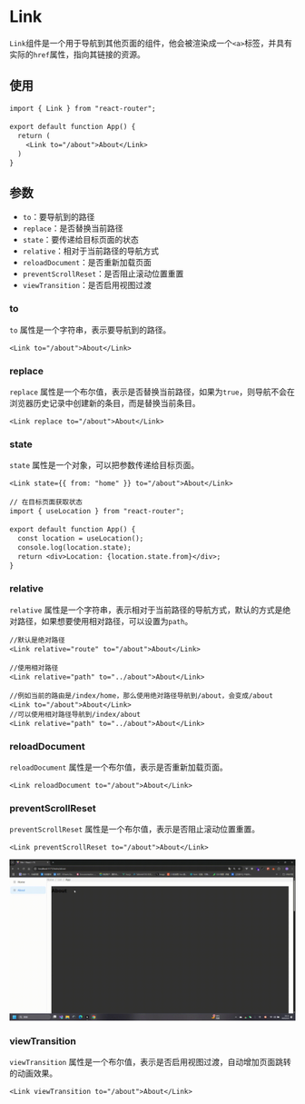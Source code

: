 # Link

`Link`组件是一个用于导航到其他页面的组件，他会被渲染成一个`<a>`标签，并具有实际的`href`属性，指向其链接的资源。

## 使用

```tsx
import { Link } from "react-router";

export default function App() {
  return (
    <Link to="/about">About</Link>
  )
}
```

## 参数

- `to`：要导航到的路径
- `replace`：是否替换当前路径
- `state`：要传递给目标页面的状态
- `relative`：相对于当前路径的导航方式
- `reloadDocument`：是否重新加载页面
- `preventScrollReset`：是否阻止滚动位置重置
- `viewTransition`：是否启用视图过渡

### to

`to` 属性是一个字符串，表示要导航到的路径。

```tsx
<Link to="/about">About</Link>
```

### replace

`replace` 属性是一个布尔值，表示是否替换当前路径，如果为`true`，则导航不会在浏览器历史记录中创建新的条目，而是替换当前条目。

```tsx
<Link replace to="/about">About</Link>
```

### state

`state` 属性是一个对象，可以把参数传递给目标页面。

```tsx
<Link state={{ from: "home" }} to="/about">About</Link>

// 在目标页面获取状态
import { useLocation } from "react-router";

export default function App() {
  const location = useLocation();
  console.log(location.state);
  return <div>Location: {location.state.from}</div>;
}
```

### relative

`relative` 属性是一个字符串，表示相对于当前路径的导航方式，默认的方式是绝对路径，如果想要使用相对路径，可以设置为`path`。

```tsx
//默认是绝对路径
<Link relative="route" to="/about">About</Link>

//使用相对路径
<Link relative="path" to="../about">About</Link>

//例如当前的路由是/index/home，那么使用绝对路径导航到/about，会变成/about
<Link to="/about">About</Link>
//可以使用相对路径导航到/index/about
<Link relative="path" to="../about">About</Link>
```

### reloadDocument

`reloadDocument` 属性是一个布尔值，表示是否重新加载页面。

```tsx
<Link reloadDocument to="/about">About</Link>
```

### preventScrollReset

`preventScrollReset` 属性是一个布尔值，表示是否阻止滚动位置重置。

```tsx
<Link preventScrollReset to="/about">About</Link>
```

![如图](../image/scroll.gif)


### viewTransition

`viewTransition` 属性是一个布尔值，表示是否启用视图过渡，自动增加页面跳转的动画效果。

```tsx
<Link viewTransition to="/about">About</Link>
```

